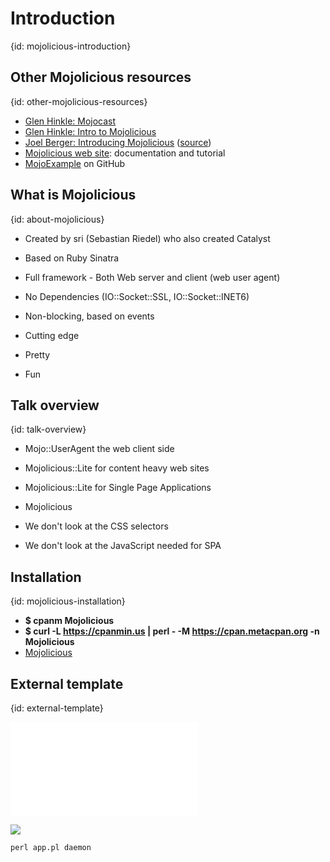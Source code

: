 # Introduction
{id: mojolicious-introduction}

## Other Mojolicious resources
{id: other-mojolicious-resources}

* [Glen Hinkle: Mojocast](http://mojocasts.com/e1)
* [Glen Hinkle: Intro to Mojolicious ](http://mojocasts.com/yapc)
* [Joel Berger: Introducing Mojolicious](https://www.youtube.com/watch?v=1oFF26GyoJk) ([source](https://github.com/jberger/MojoliciousIntroduction))
* [Mojolicious web site](http://mojolicious.org/): documentation and tutorial
* [MojoExample](https://github.com/tempire/MojoExample) on GitHub



## What is Mojolicious
{id: about-mojolicious}

* Created by sri (Sebastian Riedel) who also created Catalyst
* Based on Ruby Sinatra



* Full framework - Both Web server and client (web user agent)
* No Dependencies (IO::Socket::SSL, IO::Socket::INET6)
* Non-blocking, based on events
* Cutting edge
* Pretty
* Fun




## Talk overview
{id: talk-overview}

* Mojo::UserAgent the web client side
* Mojolicious::Lite for content heavy web sites
* Mojolicious::Lite for Single Page Applications
* Mojolicious


* We don't look at the CSS selectors
* We don't look at the JavaScript needed for SPA



## Installation
{id: mojolicious-installation}

* **$ cpanm Mojolicious**
* **$ curl -L https://cpanmin.us | perl - -M https://cpan.metacpan.org -n Mojolicious**
* [Mojolicious](http://mojolicio.us/)


## External template
{id: external-template}

![](examples/hw-external-template/app.pl)

![](examples/hw-external-template/templates/index.html.ep)

```
perl app.pl daemon
```



